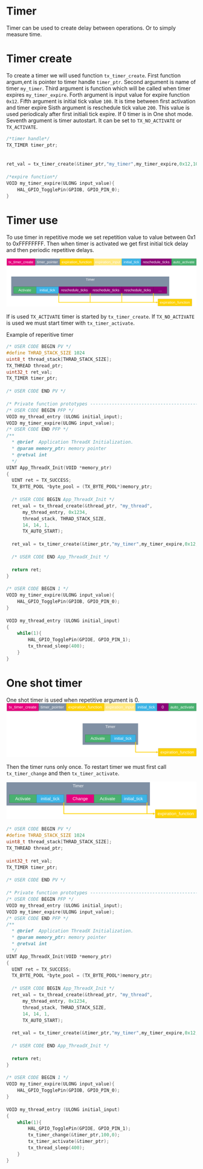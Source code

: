 # Timer

Timer can be used to create delay between operations. Or to simply measure time.

# Timer create

To create a timer we will used function `tx_timer_create`.
First function argum,ent is pointer to timer handle `timer_ptr`.
Second argument is name of timer `my_timer`.
Third argument is function which will be called when timer expires `my_timer_expire`.
Forth argument is input value for expire function `0x12`.
Fifth argument is initial tick value `100`. It is time between first activation and timer expire
Sisth argument is reschedule tick value `200`. This value is used periodicaly after first initiali tick expire. If 0 timer is in One shot mode.
Seventh argument is timer autostart. It can be set to `TX_NO_ACTIVATE` or `TX_ACTIVATE`.

```c
/*timer handle*/
TX_TIMER timer_ptr;


ret_val = tx_timer_create(&timer_ptr,"my_timer",my_timer_expire,0x12,100,200,TX_ACTIVATE);

/*expire function*/
VOID my_timer_expire(ULONG input_value){
	HAL_GPIO_TogglePin(GPIOB, GPIO_PIN_0);
}
```

# Timer use

To use timer in repetitive mode we set repetition value to value between 0x1 to 0xFFFFFFFF. Then when timer is activated we get first initial tick delay and then periodic repetitive delays.

![Timer use](./img/41.svg)

If is used `TX_ACTIVATE` timer is started by `tx_timer_create`. If `TX_NO_ACTIVATE` is used we must start timer with `tx_timer_activate`.

Example of reperitive timer

```c
/* USER CODE BEGIN PV */
#define THRAD_STACK_SIZE 1024
uint8_t thread_stack[THRAD_STACK_SIZE];
TX_THREAD thread_ptr;
uint32_t ret_val;
TX_TIMER timer_ptr;

/* USER CODE END PV */

/* Private function prototypes -----------------------------------------------*/
/* USER CODE BEGIN PFP */
VOID my_thread_entry (ULONG initial_input);
VOID my_timer_expire(ULONG input_value);
/* USER CODE END PFP */
/**
  * @brief  Application ThreadX Initialization.
  * @param memory_ptr: memory pointer
  * @retval int
  */
UINT App_ThreadX_Init(VOID *memory_ptr)
{
  UINT ret = TX_SUCCESS;
  TX_BYTE_POOL *byte_pool = (TX_BYTE_POOL*)memory_ptr;

  /* USER CODE BEGIN App_ThreadX_Init */
  ret_val = tx_thread_create(&thread_ptr, "my_thread",
      my_thread_entry, 0x1234,
	  thread_stack, THRAD_STACK_SIZE,
      14, 14, 1,
      TX_AUTO_START);

  ret_val = tx_timer_create(&timer_ptr,"my_timer",my_timer_expire,0x12,100,200,TX_ACTIVATE);

  /* USER CODE END App_ThreadX_Init */

  return ret;
}

/* USER CODE BEGIN 1 */
VOID my_timer_expire(ULONG input_value){
	HAL_GPIO_TogglePin(GPIOB, GPIO_PIN_0);
}

VOID my_thread_entry (ULONG initial_input)
{
	while(1){
		HAL_GPIO_TogglePin(GPIOE, GPIO_PIN_1);
		tx_thread_sleep(400);
	}
}

```

# One shot timer

One shot timer is used when repetitive argument is 0.
![Timer one shot](./img/42.svg)

Then the timer runs only once. To restart timer we must first call `tx_timer_change` and then `tx_timer_activate`.

![Timer one shot restart](./img/43.svg)

```c
/* USER CODE BEGIN PV */
#define THRAD_STACK_SIZE 1024
uint8_t thread_stack[THRAD_STACK_SIZE];
TX_THREAD thread_ptr;

uint32_t ret_val;
TX_TIMER timer_ptr;

/* USER CODE END PV */

/* Private function prototypes -----------------------------------------------*/
/* USER CODE BEGIN PFP */
VOID my_thread_entry (ULONG initial_input);
VOID my_timer_expire(ULONG input_value);
/* USER CODE END PFP */
/**
  * @brief  Application ThreadX Initialization.
  * @param memory_ptr: memory pointer
  * @retval int
  */
UINT App_ThreadX_Init(VOID *memory_ptr)
{
  UINT ret = TX_SUCCESS;
  TX_BYTE_POOL *byte_pool = (TX_BYTE_POOL*)memory_ptr;

  /* USER CODE BEGIN App_ThreadX_Init */
  ret_val = tx_thread_create(&thread_ptr, "my_thread",
      my_thread_entry, 0x1234,
	  thread_stack, THRAD_STACK_SIZE,
      14, 14, 1,
      TX_AUTO_START);

  ret_val = tx_timer_create(&timer_ptr,"my_timer",my_timer_expire,0x12,100,0,TX_NO_ACTIVATE);

  /* USER CODE END App_ThreadX_Init */

  return ret;
}

/* USER CODE BEGIN 1 */
VOID my_timer_expire(ULONG input_value){
	HAL_GPIO_TogglePin(GPIOB, GPIO_PIN_0);
}

VOID my_thread_entry (ULONG initial_input)
{
	while(1){
		HAL_GPIO_TogglePin(GPIOE, GPIO_PIN_1);
		tx_timer_change(&timer_ptr,100,0);
		tx_timer_activate(&timer_ptr);
		tx_thread_sleep(400);
	}
}


```
